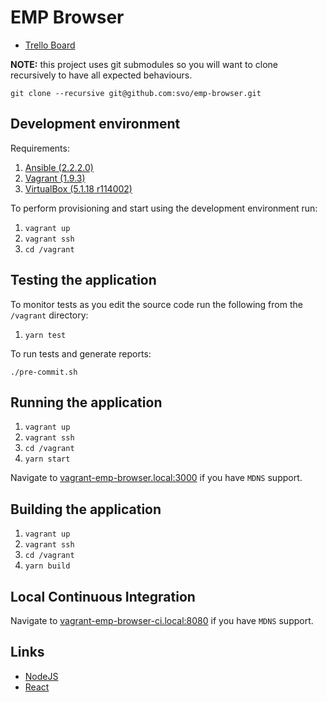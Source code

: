 # EMP Browser

* [Trello Board](https://trello.com/b/WoAzNyra/)

__NOTE:__ this project uses git submodules so you will want to clone recursively to have all expected behaviours.

```
git clone --recursive git@github.com:svo/emp-browser.git
```

## Development environment

Requirements:

1. [Ansible (2.2.2.0)](https://www.ansible.com/)
2. [Vagrant (1.9.3)](https://www.vagrantup.com/)
3. [VirtualBox (5.1.18 r114002)](https://www.virtualbox.org/)

To perform provisioning and start using the development environment run:

1. `vagrant up`
2. `vagrant ssh`
3. `cd /vagrant`

## Testing the application

To monitor tests as you edit the source code run the following from the `/vagrant` directory:

1. `yarn test`

To run tests and generate reports:

`./pre-commit.sh`

## Running the application

1. `vagrant up`
2. `vagrant ssh`
3. `cd /vagrant`
4. `yarn start`

Navigate to [vagrant-emp-browser.local:3000](http://vagrant-emp-browser.local:3000/) if you have `MDNS` support.

## Building the application

1. `vagrant up`
2. `vagrant ssh`
3. `cd /vagrant`
4. `yarn build`

## Local Continuous Integration

Navigate to [vagrant-emp-browser-ci.local:8080](http://vagrant-emp-browser-ci.local:8080) if you have `MDNS` support.

## Links

* [NodeJS](https://nodejs.org/)
* [React](https://facebook.github.io/react/)